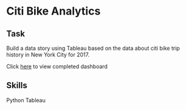 # Citi Bike Analytics

## Task
Build a data story using Tableau based on the data about citi bike trip history in New York City for 2017.

Click [here](https://public.tableau.com/profile/fawn.zou#!/vizhome/fz_citybike/Story1) to view completed dashboard

## Skills 
Python  Tableau


